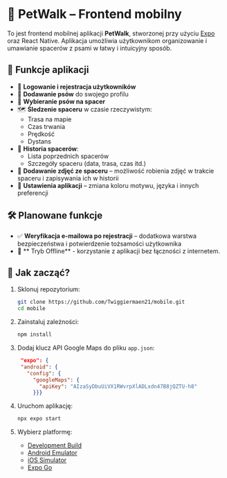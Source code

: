 # 🐾 PetWalk – Frontend mobilny

To jest frontend mobilnej aplikacji **PetWalk**, stworzonej przy użyciu [Expo](https://expo.dev) oraz React Native. Aplikacja umożliwia użytkownikom organizowanie i umawianie spacerów z psami w łatwy i intuicyjny sposób.

## 🧩 Funkcje aplikacji

- 🔐 **Logowanie i rejestracja użytkowników**
- 🐶 **Dodawanie psów** do swojego profilu
- 🚶 **Wybieranie psów na spacer**
- 🗺️ **Śledzenie spaceru** w czasie rzeczywistym:
  - Trasa na mapie
  - Czas trwania
  - Prędkość
  - Dystans
- 📖 **Historia spacerów**:
  - Lista poprzednich spacerów
  - Szczegóły spaceru (data, trasa, czas itd.)
- 📸 **Dodawanie zdjęć ze spaceru** – możliwość robienia zdjęć w trakcie spaceru i zapisywania ich w historii
- 🎨 **Ustawienia aplikacji** – zmiana koloru motywu, języka i innych preferencji

## 🛠️ Planowane funkcje

- ✅ **Weryfikacja e-mailowa po rejestracji** – dodatkowa warstwa bezpieczeństwa i potwierdzenie tożsamości użytkownika
- 🧩 ** Tryb Offline** - korzystanie z aplikacji bez łączności z internetem.

## 🚀 Jak zacząć?

1. Sklonuj repozytorium:

   ```bash
   git clone https://github.com/Twiggiermaen21/mobile.git
   cd mobile
   ```

2. Zainstaluj zależności:

   ```bash
   npm install
   ```

3. Dodaj klucz API Google Maps do pliku `app.json`:

   ```json
    "expo": {
    "android": {
      "config": {
        "googleMaps": {
          "apiKey": "AIzaSyDbuUiVX1RWvrpXlADLxdn47B8jQZTU-h8"
        }}}
   ```

4. Uruchom aplikację:

   ```bash
   npx expo start
   ```

5. Wybierz platformę:

   - [Development Build](https://docs.expo.dev/develop/development-builds/introduction/)
   - [Android Emulator](https://docs.expo.dev/workflow/android-studio-emulator/)
   - [iOS Simulator](https://docs.expo.dev/workflow/ios-simulator/)
   - [Expo Go](https://expo.dev/go)
